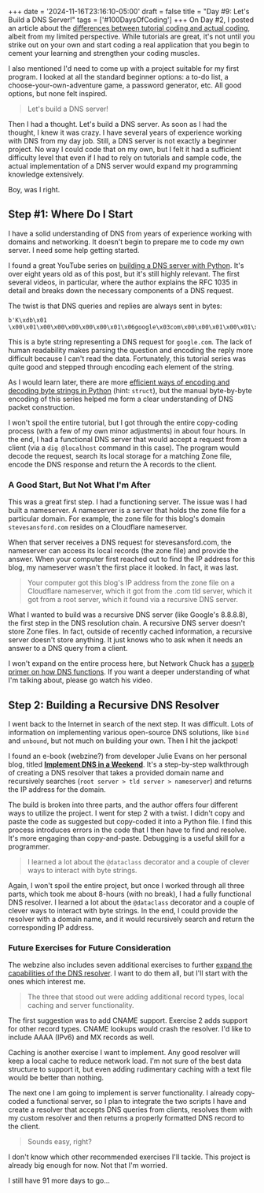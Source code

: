+++
date = '2024-11-16T23:16:10-05:00'
draft = false
title = "Day #9: Let's Build a DNS Server!"
tags = ['#100DaysOfCoding']
+++
On Day #2, I posted an article about the [differences between tutorial coding and actual coding](day-2-coding-tutorials-vs-actually-coding/), albeit from my limited perspective. While tutorials are great, it's not until you strike out on your own and start coding a real application that you begin to cement your learning and strengthen your coding muscles.

I also mentioned I'd need to come up with a project suitable for my first program. I looked at all the standard beginner options: a to-do list, a choose-your-own-adventure game, a password generator, etc. All good options, but none felt inspired.

>Let's build a DNS server!

Then I had a thought. Let's build a DNS server. As soon as I had the thought, I knew it was crazy. I have several years of experience working with DNS from my day job. Still, a DNS server is not exactly a beginner project. No way I could code that on my own, but I felt it had a sufficient difficulty level that even if I had to rely on tutorials and sample code, the actual implementation of a DNS server would expand my programming knowledge extensively.

Boy, was I right.

## Step #1: Where Do I Start

I have a solid understanding of DNS from years of experience working with domains and networking. It doesn't begin to prepare me to code my own server. I need some help getting started.

I found a great YouTube series on [building a DNS server with Python](https://www.youtube.com/watch?v=HdrPWGZ3NRo&list=PLBOh8f9FoHHhvO5e5HF_6mYvtZegobYX2). It's over eight years old as of this post, but it's still highly relevant. The first several videos, in particular, where the author explains the RFC 1035 in detail and breaks down the necessary components of a DNS request.

The twist is that DNS queries and replies are always sent in bytes:

```
b'K\xdb\x01 \x00\x01\x00\x00\x00\x00\x00\x01\x06google\x03com\x00\x00\x01\x00\x01\x00\x00)\x10\x00\x00\x00\x00\x00\x00\x00'
```
This is a byte string representing a DNS request for ```google.com```. The lack of human readability makes parsing the question and encoding the reply more difficult because I can't read the data. Fortunately, this tutorial series was quite good and stepped through encoding each element of the string.

As I would learn later, there are more [efficient ways of encoding and decoding byte strings in Python](day-10-my-second-full-day-of-dns-server-coding) (hint: ```struct```), but the manual byte-by-byte encoding of this series helped me form a clear understanding of DNS packet construction.

I won't spoil the entire tutorial, but I got through the entire copy-coding process (with a few of my own minor adjustments) in about four hours. In the end, I had a functional DNS server that would accept a request from a client (via a ```dig @localhost``` command in this case). The program would decode the request, search its local storage for a matching Zone file, encode the DNS response and return the A records to the client.

### A Good Start, But Not What I'm After

This was a great first step. I had a functioning server. The issue was I had built a nameserver. A nameserver is a server that holds the zone file for a particular domain. For example, the zone file for this blog's domain ```stevesansford.com``` resides on a Cloudflare nameserver. 

When that server receives a DNS request for stevesansford.com, the nameserver can access its local records (the zone file) and provide the answer. When your computer first reached out to find the IP address for this blog, my nameserver wasn't the first place it looked. In fact, it was last. 

>Your computer got this blog's IP address from the zone file on a Cloudflare nameserver, which it got from the .com tld server, which it got from a root server, which it found via a recursive DNS server.


What I wanted to build was a recursive DNS server (like Google's 8.8.8.8), the first step in the DNS resolution chain. A recursive DNS server doesn't store Zone files. In fact, outside of recently cached information, a recursive server doesn't store anything. It just knows who to ask when it needs an answer to a DNS query from a client.

I won't expand on the entire process here, but Network Chuck has a [superb primer on how DNS functions](https://www.youtube.com/watch?v=NiQTs9DbtW4). If you want a deeper understanding of what I'm talking about, please go watch his video.

## Step 2: Building a Recursive DNS Resolver
I went back to the Internet in search of the next step. It was difficult. Lots of information on implementing various open-source DNS solutions, like ```bind``` and ```unbound```, but not much on building your own. Then I hit the jackpot!

I found an e-book (webzine?) from developer Julie Evans on her personal blog, titled **[Implement DNS in a Weekend](https://implement-dns.wizardzines.com/)**. It's a step-by-step walkthrough of creating a DNS resolver that takes a provided domain name and recursively searches (```root server > tld server > nameserver```) and returns the IP address for the domain.

The build is broken into three parts, and the author offers four different ways to utilize the project. I went for step 2 with a twist. I didn't copy and paste the code as suggested but copy-coded it into a Python file. I find this process introduces errors in the code that I then have to find and resolve. It's more engaging than copy-and-paste. Debugging is a useful skill for a programmer.

>I learned a lot about the ```@dataclass``` decorator and a couple of clever ways to interact with byte strings. 

Again, I won't spoil the entire project, but once I worked through all three parts, which took me about 8-hours (with no break), I had a fully functional DNS resolver. I learned a lot about the ```@dataclass``` decorator and a couple of clever ways to interact with byte strings. In the end, I could provide the resolver with a domain name, and it would recursively search and return the corresponding IP address.

### Future Exercises for Future Consideration
The webzine also includes seven additional exercises to further [expand the capabilities of the DNS resolver](https://implement-dns.wizardzines.com/book/exercises). I want to do them all, but I'll start with the ones which interest me.

> The three that stood out were adding additional record types, local caching and server functionality.

The first suggestion was to add CNAME support. Exercise 2 adds support for other record types. CNAME lookups would crash the resolver. I'd like to include AAAA (IPv6) and MX records as well.

Caching is another exercise I want to implement. Any good resolver will keep a local cache to reduce network load. I'm not sure of the best data structure to support it, but even adding rudimentary caching with a text file would be better than nothing.

The next one I am going to implement is server functionality. I already copy-coded a functional server, so I plan to integrate the two scripts I have and create a resolver that accepts DNS queries from clients, resolves them with my custom resolver and then returns a properly formatted DNS record to the client.

> Sounds easy, right?

I don't know which other recommended exercises I'll tackle. This project is already big enough for now. Not that I'm worried.

I still have 91 more days to go...

	













